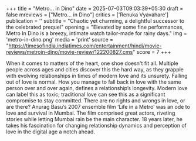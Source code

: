 +++
title = "Metro... in Dino"
date = 2025-07-03T09:03:39+05:30
draft = false
mreviews = ["Metro... in Dino"]
critics = ['Renuka Vyavahare']
publication = ''
subtitle = "Chaotic yet charming, a delightful successor to the celebrated prequel"
opening = "Elevated by some fine performances, Metro In Dino is a breezy, intimate watch tailor-made for rainy days."
img = 'metro-in-dino.png'
media = 'print'
source = "https://timesofindia.indiatimes.com/entertainment/hindi/movie-reviews/metroin-dino/movie-review/122200827.cms"
score = 7
+++

When it comes to matters of the heart, one shoe doesn't fit all. Multiple people across ages and cities discover this the hard way, as they grapple with evolving relationships in times of modern love and its unsurety. Falling out of love is normal. How you manage to fall back in love with the same person over and over again, defines a relationship’s longevity. Modern love can label this as toxic; traditional love can see this as a significant compromise to stay committed. There are no rights and wrongs in love, or are there? Anurag Basu’s 2007 ensemble film ‘Life in a Metro’ was an ode to love and survival in Mumbai. The film comprised great actors, riveting stories while letting Mumbai rain be the main character. 18 years later, he takes his fascination for changing relationship dynamics and perception of love in the digital age a notch ahead.
